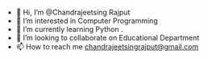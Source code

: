 - 👋 Hi, I’m @Chandrajeetsing Rajput 
- 👀 I’m interested in Computer Programming 
- 🌱 I’m currently learning Python .
- 💞️ I’m looking to collaborate on Educational Department 
- 📫 How to reach me chandrajeetsingrajput@gmail.com

<!---
CMRAJPUT1979/Chandrajeetsing Rajput is a ✨ special ✨ repository because its `README.md` (this file) appears on your GitHub profile.
You can click the Preview link to take a look at your changes.
--->
